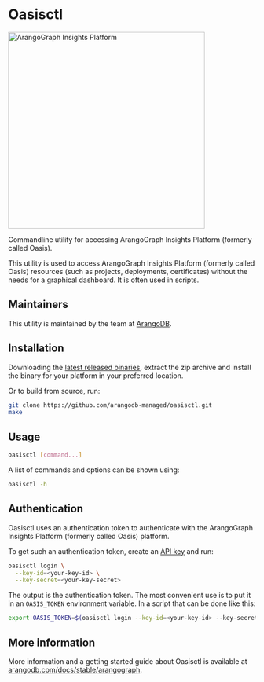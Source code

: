 # Oasisctl

<img src="https://cloud.arangodb.com/assets/logos/arangograph-logo-auth.svg" alt="ArangoGraph Insights Platform" width="400"/>

Commandline utility for accessing ArangoGraph Insights Platform (formerly called Oasis).

This utility is used to access ArangoGraph Insights Platform (formerly called Oasis) resources (such as projects, deployments, certificates) without the needs for a graphical dashboard.
It is often used in scripts.

## Maintainers

This utility is maintained by the team at [ArangoDB](https://www.arangodb.com/).

## Installation

Downloading the [latest released binaries](https://github.com/arangodb-managed/oasisctl/releases),
extract the zip archive and install the binary for your platform in your preferred location.

Or to build from source, run:

```bash
git clone https://github.com/arangodb-managed/oasisctl.git
make
```

## Usage

```bash
oasisctl [command...]
```

A list of commands and options can be shown using:

```bash
oasisctl -h
```

## Authentication

Oasisctl uses an authentication token to authenticate with the ArangoGraph Insights Platform (formerly called Oasis) platform.

To get such an authentication token, create an [API key](https://cloud.arangodb.com/dashboard/user/api-keys) and run:

```bash
oasisctl login \
  --key-id=<your-key-id> \
  --key-secret=<your-key-secret>
```

The output is the authentication token.
The most convenient use is to put it in an `OASIS_TOKEN` environment variable.
In a script that can be done like this:

```bash
export OASIS_TOKEN=$(oasisctl login --key-id=<your-key-id> --key-secret=<your-key-secret>)
```

## More information

More information and a getting started guide about Oasisctl is available at [arangodb.com/docs/stable/arangograph](https://www.arangodb.com/docs/stable/arangograph/).
